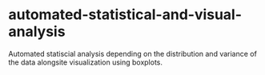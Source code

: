 # automated-statistical-and-visual-analysis
Automated statiscial analysis depending on the distribution and variance of the data alongsite visualization using boxplots.
